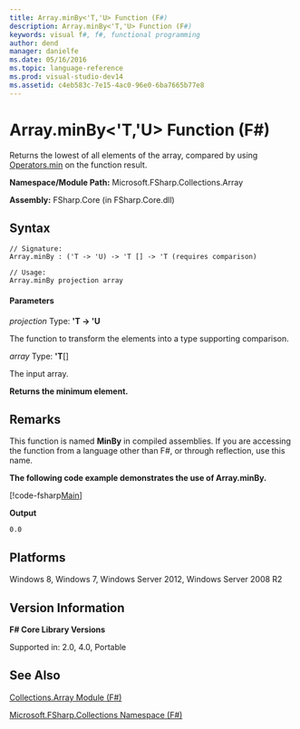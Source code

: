 ```yaml
---
title: Array.minBy<'T,'U> Function (F#)
description: Array.minBy<'T,'U> Function (F#)
keywords: visual f#, f#, functional programming
author: dend
manager: danielfe
ms.date: 05/16/2016
ms.topic: language-reference
ms.prod: visual-studio-dev14
ms.assetid: c4eb583c-7e15-4ac0-96e0-6ba7665b77e8 
---
```


# Array.minBy<'T,'U> Function (F#)

Returns the lowest of all elements of the array, compared by using [Operators.min](http://msdn.microsoft.com/en-us/library/adea4fd7-bfad-4834-989c-7878aca81fed) on the function result.

**Namespace/Module Path:** Microsoft.FSharp.Collections.Array

**Assembly:** FSharp.Core (in FSharp.Core.dll)

## Syntax

```
// Signature:
Array.minBy : ('T -> 'U) -> 'T [] -> 'T (requires comparison)

// Usage:
Array.minBy projection array
```
#### Parameters

*projection*
Type: **'T -&gt; 'U**

The function to transform the elements into a type supporting comparison.

*array*
Type: **'T**[[]](http://msdn.microsoft.com/en-us/library/def20292-9aae-4596-9275-b94e594f8493)

The input array.

**Returns the minimum element.**

## Remarks

This function is named **MinBy** in compiled assemblies. If you are accessing the function from a language other than F#, or through reflection, use this name.

**The following code example demonstrates the use of Array.minBy.**

[!code-fsharp[Main](snippets/fsarrays/snippet58.fs)]

**Output**

```
0.0
```

## Platforms

Windows 8, Windows 7, Windows Server 2012, Windows Server 2008 R2

## Version Information

**F# Core Library Versions**

Supported in: 2.0, 4.0, Portable

## See Also

[Collections.Array Module &#40;F&#35;&#41;](Collections.Array-Module-%5BFSharp%5D.md)

[Microsoft.FSharp.Collections Namespace &#40;F&#35;&#41;](Microsoft.FSharp.Collections-Namespace-%5BFSharp%5D.md)
